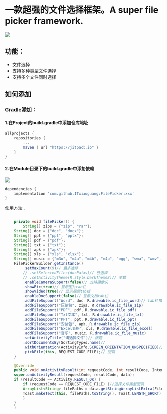 #   一款超强的文件选择框架。A super file picker framework.

[![](https://jitpack.io/v/ITxiaoguang/FilePicker.svg)](https://jitpack.io/#ITxiaoguang/FilePicker)

##  功能：
- 文件选择
- 支持多种类型文件选择
- 支持多个文件同时选择


## 如何添加
### Gradle添加：
#### 1.在Project的build.gradle中添加仓库地址

``` gradle
allprojects {
	repositories {
		...
		maven { url "https://jitpack.io" }
	}
}
```

#### 2.在Module目录下的build.gradle中添加依赖
[![](https://jitpack.io/v/ITxiaoguang/FilePicker.svg)](https://jitpack.io/#ITxiaoguang/FilePicker)
``` gradle
dependencies {
    implementation 'com.github.ITxiaoguang:FilePicker:xxx'
}
```

使用方法：

```java

    private void filePicker() {
        String[] zips = {"zip", "rar"};
	String[] doc = {"doc", "docx"};
	String[] ppt = {"ppt", "pptx"};
	String[] pdf = {"pdf"};
	String[] txt = {"txt"};
	String[] apk = {"apk"};
	String[] xls = {"xls", "xlsx"};
	String[] music = {"m3u", "m4a", "m4b", "m4p", "ogg", "wma", "wmv", "ogg", "rmvb", "mp2", "mp3", "aac", "awb", "amr", "mka"};
	FilePickerBuilder.getInstance()
		.setMaxCount(9)// 最多选择
		// .setSelectedFiles(docPaths)// 已选择
		// .setActivityTheme(R.style.DarkTheme2)// 主题
		.enableCameraSupport(false)// 支持摄像头
		.showPic(true)// 显示图片tab栏
		.showVideo(true)// 显示视频tab栏
		.enableDocSupport(false)// 显示文档tab栏
		.addFileSupport("Word", doc, R.drawable.ic_file_word)// tab栏描述；类型；tab栏下item的图标
		.addFileSupport("压缩包", zips, R.drawable.ic_file_zip)
		.addFileSupport("PDF", pdf, R.drawable.ic_file_pdf)
		.addFileSupport("Txt文本", txt, R.drawable.ic_file_txt)
		.addFileSupport("PPT", ppt, R.drawable.ic_file_ppt)
		.addFileSupport("安装包", apk, R.drawable.ic_file_zip)
		.addFileSupport("Excel表格", xls, R.drawable.ic_file_excel)
		.addFileSupport("音乐", music, R.drawable.ic_file_music)
		.setActivityTitle("请选择文件")// 标题
		.sortDocumentsBy(SortingTypes.name)// 
		.withOrientation(ActivityInfo.SCREEN_ORIENTATION_UNSPECIFIED)// 
		.pickFile(this, REQUEST_CODE_FILE);// 回调
    }
```

```java
    @Override
    public void onActivityResult(int requestCode, int resultCode, Intent data) {
	super.onActivityResult(requestCode, resultCode, data);
	if (resultCode == Activity.RESULT_OK) {
	    if (requestCode == REQUEST_CODE_FILE) {//选择文件类型回调
		ArrayList<String> filePaths = data.getStringArrayListExtra(FilePickerConst.KEY_SELECTED_DOCS);
		Toast.makeText(this, filePaths.toString(), Toast.LENGTH_SHORT).show();
	    }
	}
    }
```
